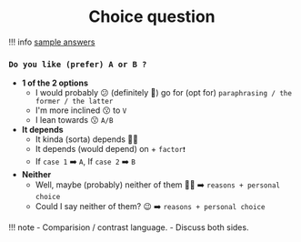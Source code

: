 ## <h1 style="text-align: center;">Choice question</h1>

!!! info
    [sample answers](sampleanswerchoice.md)

### `` Do you like (prefer) A or B ? ``
- **1 of the 2 options**
    - I would probably 😕 (definitely 💯) go for (opt for) ``paraphrasing / the former / the latter``
    - I'm more inclined 😗 to ``V``
    - I lean towards 😗 ``A/B``
- **It depends**
    - It kinda (sorta) depends 💁‍♂️
    - It depends (would depend) on + ``factor❗``
    - If ``case 1`` ➡️ ``A``, If ``case 2`` ➡️ ``B``
- **Neither**
    - Well, maybe (probably) neither of them 🙅‍♂️ ➡️ ``reasons + personal choice``
    - Could I say neither of them? 😉 ➡️ ``reasons + personal choice``

!!! note
    - Comparision / contrast language.
    - Discuss both sides.
